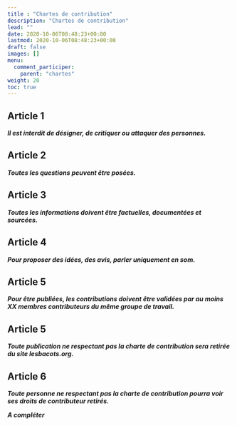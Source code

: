 ```yaml
---
title : "Chartes de contribution"
description: "Chartes de contribution"
lead: ""
date: 2020-10-06T08:48:23+00:00
lastmod: 2020-10-06T08:48:23+00:00
draft: false
images: []
menu:
  comment_participer:
    parent: "chartes"
weight: 20
toc: true
---
```


## Article 1

***Il est interdit de désigner, de critiquer ou attaquer des personnes.***

## Article 2

***Toutes les questions peuvent être posées.***

## Article 3 

***Toutes les informations doivent être factuelles, documentées et sourcées.***

## Article 4

***Pour proposer des idées, des avis, parler uniquement en som.***

## Article 5

***Pour être publiées, les contributions doivent être validées par au moins XX membres contributeurs du même groupe de travail.***

## Article 5

***Toute publication ne respectant pas la charte de contribution sera retirée du site lesbacots.org.***

## Article 6

***Toute personne ne respectant pas la charte de contribution pourra voir ses droits de contributeur retirés.***

***A compléter***
